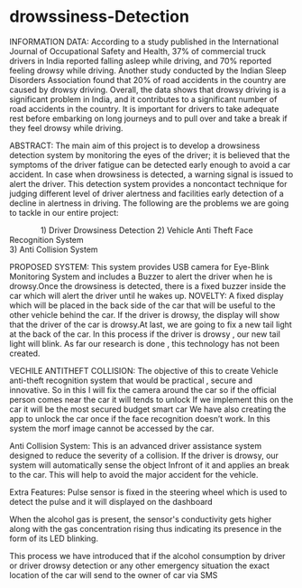 # drowssiness-Detection
INFORMATION DATA:
According to a study published in the International Journal of Occupational Safety and Health, 37% of commercial truck drivers in India reported falling asleep while driving, and 70% reported feeling drowsy while driving. Another study conducted by the Indian Sleep Disorders Association found that 20% of road accidents in the country are caused by drowsy driving.
Overall, the data shows that drowsy driving is a significant problem in India, and it contributes to a significant number of road accidents in the country. It is important for drivers to take adequate rest before embarking on long journeys and to pull over and take a break if they feel drowsy while driving.

ABSTRACT:
The main aim of this project is to develop a drowsiness detection system by monitoring the eyes of the driver; it is believed that the symptoms of the driver fatigue can be detected early enough to avoid a car accident.
In case when drowsiness is detected, a warning signal is issued to alert the driver.
This detection system provides a noncontact technique for judging different level of driver alertness and facilities early detection of a decline in alertness in driving.
The following are the problems we are going to tackle in our entire project:

                              1) Driver Drowsiness Detection
                              2) Vehicle Anti Theft Face Recognition System              
                              3) Anti Collision System

PROPOSED SYSTEM:
This system provides USB camera for Eye-Blink Monitoring System and includes a Buzzer to alert the driver when he is drowsy.Once the drowsiness is detected, there is a fixed buzzer inside the car which will alert  the driver until he wakes up.
 NOVELTY: 
        A  fixed  display which will be placed in the back side of the car that will be useful to the other vehicle behind the car. If the driver is drowsy, the display will show that the driver of the car is drowsy.At last, we are going to fix a new tail light at the back of the car.
In this process if the driver is drowsy , our new tail light will blink. As far our research is done , this technology has not been created.

VECHILE ANTITHEFT COLLISION:
  The objective of this to create Vehicle anti-theft recognition system that would be practical , secure and innovative.
  So in this I will fix the camera around the car so if the official person comes near the car  it will tends to unlock
  If we implement this on the car it will be the most secured budget smart car
  We have also creating the app to unlock the car once if the face recognition doesn’t work. In this system the morf image cannot be accessed by the car.

Anti Collision System:
  This is an advanced driver assistance system designed to reduce the severity of a collision.
  If the driver is drowsy, our system will  automatically  sense the object Infront of it and applies an  break to the car. 
  This will help to avoid the major accident for the vehicle.

Extra Features:
   Pulse sensor is fixed in the steering wheel which is used to detect the pulse and it will displayed on the dashboard

   When the alcohol gas is present, the sensor's conductivity gets higher along with the gas concentration rising thus indicating its presence in the form of its LED     blinking.

   This process we have introduced that if the alcohol consumption by driver or driver drowsy detection or any other emergency situation the exact location of the car will send to the owner of car via SMS 






